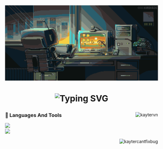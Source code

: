 ![MasterHead](https://github.com/KayterCantFixBug/KayterCantFixBug/blob/main/robot.gif)

<h1 align="center">
  
![Typing SVG](https://readme-typing-svg.demolab.com/?font-Righteous&size=35&center=true&vCenter=true&width=500&height=70&duration=5000&lines=Hi+there👋;It's+Kayter+himself🌚)

</h1>

<img align="right" src="https://github-readme-stats.vercel.app/api/top-langs?username=kaytervn&theme=algolia&show_icons=true&locale=en&layout=compact" alt="kaytervn" />

<h3 align="left">🧰 Languages And Tools</h3>
<p align="left">
  <a href="https://skillicons.dev">
    <img src="https://skillicons.dev/icons?i=cs,cpp,js,java,kotlin,nodejs,py,react" /><br>
    <img src="https://skillicons.dev/icons?i=androidstudio,bootstrap,eclipse,git,mongodb,mysql,postman" />
  </a>
</p>

<p align="right"> <img src="https://komarev.com/ghpvc/?username=kaytercantfixbug&label=Profile%20views&color=0e75b6&style=flat" alt="kaytercantfixbug" /> </p>
